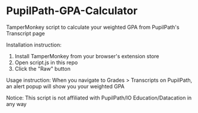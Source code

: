 # PupilPath-GPA-Calculator
TamperMonkey script to calculate your weighted GPA from PupilPath's Transcript page

Installation instruction:
1. Install TamperMonkey from your browser's extension store
2. Open script.js in this repo
3. Click the "Raw" button

Usage instruction: 
When you navigate to Grades > Transcripts on PupilPath, an alert popup will show you your weighted GPA

Notice:
This script is not affiliated with PupilPath/IO Education/Datacation in any way
